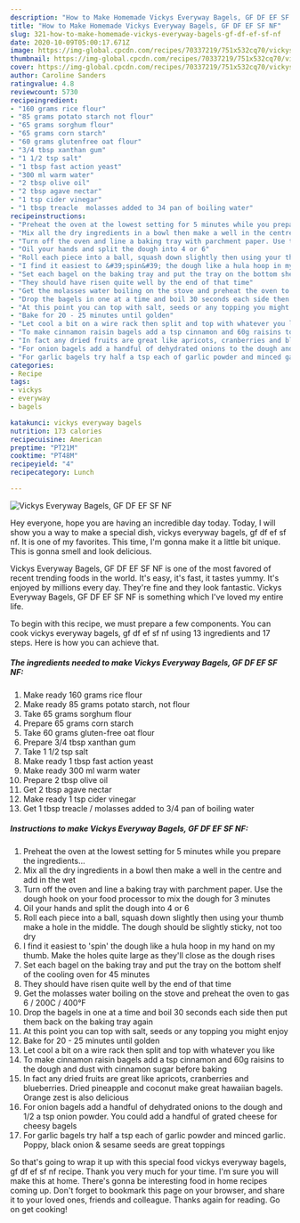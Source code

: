 ```yaml
---
description: "How to Make Homemade Vickys Everyway Bagels, GF DF EF SF NF"
title: "How to Make Homemade Vickys Everyway Bagels, GF DF EF SF NF"
slug: 321-how-to-make-homemade-vickys-everyway-bagels-gf-df-ef-sf-nf
date: 2020-10-09T05:00:17.671Z
image: https://img-global.cpcdn.com/recipes/70337219/751x532cq70/vickys-everyway-bagels-gf-df-ef-sf-nf-recipe-main-photo.jpg
thumbnail: https://img-global.cpcdn.com/recipes/70337219/751x532cq70/vickys-everyway-bagels-gf-df-ef-sf-nf-recipe-main-photo.jpg
cover: https://img-global.cpcdn.com/recipes/70337219/751x532cq70/vickys-everyway-bagels-gf-df-ef-sf-nf-recipe-main-photo.jpg
author: Caroline Sanders
ratingvalue: 4.8
reviewcount: 5730
recipeingredient:
- "160 grams rice flour"
- "85 grams potato starch not flour"
- "65 grams sorghum flour"
- "65 grams corn starch"
- "60 grams glutenfree oat flour"
- "3/4 tbsp xanthan gum"
- "1 1/2 tsp salt"
- "1 tbsp fast action yeast"
- "300 ml warm water"
- "2 tbsp olive oil"
- "2 tbsp agave nectar"
- "1 tsp cider vinegar"
- "1 tbsp treacle  molasses added to 34 pan of boiling water"
recipeinstructions:
- "Preheat the oven at the lowest setting for 5 minutes while you prepare the ingredients..."
- "Mix all the dry ingredients in a bowl then make a well in the centre and add in the wet"
- "Turn off the oven and line a baking tray with parchment paper. Use the dough hook on your food processor to mix the dough for 3 minutes"
- "Oil your hands and split the dough into 4 or 6"
- "Roll each piece into a ball, squash down slightly then using your thumb make a hole in the middle. The dough should be slightly sticky, not too dry"
- "I find it easiest to &#39;spin&#39; the dough like a hula hoop in my hand on my thumb. Make the holes quite large as they&#39;ll close as the dough rises"
- "Set each bagel on the baking tray and put the tray on the bottom shelf of the cooling oven for 45 minutes"
- "They should have risen quite well by the end of that time"
- "Get the molasses water boiling on the stove and preheat the oven to gas 6 / 200C / 400°F"
- "Drop the bagels in one at a time and boil 30 seconds each side then put them back on the baking tray again"
- "At this point you can top with salt, seeds or any topping you might enjoy"
- "Bake for 20 - 25 minutes until golden"
- "Let cool a bit on a wire rack then split and top with whatever you like"
- "To make cinnamon raisin bagels add a tsp cinnamon and 60g raisins to the dough and dust with cinnamon sugar before baking"
- "In fact any dried fruits are great like apricots, cranberries and blueberries. Dried pineapple and coconut make great hawaiian bagels. Orange zest is also delicious"
- "For onion bagels add a handful of dehydrated onions to the dough and 1/2 a tsp onion powder. You could add a handful of grated cheese for cheesy bagels"
- "For garlic bagels try half a tsp each of garlic powder and minced garlic. Poppy, black onion &amp; sesame seeds are great toppings"
categories:
- Recipe
tags:
- vickys
- everyway
- bagels

katakunci: vickys everyway bagels 
nutrition: 173 calories
recipecuisine: American
preptime: "PT21M"
cooktime: "PT48M"
recipeyield: "4"
recipecategory: Lunch

---
```



![Vickys Everyway Bagels, GF DF EF SF NF](https://img-global.cpcdn.com/recipes/70337219/751x532cq70/vickys-everyway-bagels-gf-df-ef-sf-nf-recipe-main-photo.jpg)

Hey everyone, hope you are having an incredible day today. Today, I will show you a way to make a special dish, vickys everyway bagels, gf df ef sf nf. It is one of my favorites. This time, I'm gonna make it a little bit unique. This is gonna smell and look delicious.

Vickys Everyway Bagels, GF DF EF SF NF is one of the most favored of recent trending foods in the world. It's easy, it's fast, it tastes yummy. It's enjoyed by millions every day. They're fine and they look fantastic. Vickys Everyway Bagels, GF DF EF SF NF is something which I've loved my entire life.




To begin with this recipe, we must prepare a few components. You can cook vickys everyway bagels, gf df ef sf nf using 13 ingredients and 17 steps. Here is how you can achieve that.

<!--inarticleads1-->

##### The ingredients needed to make Vickys Everyway Bagels, GF DF EF SF NF:

1. Make ready 160 grams rice flour
1. Make ready 85 grams potato starch, not flour
1. Take 65 grams sorghum flour
1. Prepare 65 grams corn starch
1. Take 60 grams gluten-free oat flour
1. Prepare 3/4 tbsp xanthan gum
1. Take 1 1/2 tsp salt
1. Make ready 1 tbsp fast action yeast
1. Make ready 300 ml warm water
1. Prepare 2 tbsp olive oil
1. Get 2 tbsp agave nectar
1. Make ready 1 tsp cider vinegar
1. Get 1 tbsp treacle / molasses added to 3/4 pan of boiling water




<!--inarticleads2-->

##### Instructions to make Vickys Everyway Bagels, GF DF EF SF NF:

1. Preheat the oven at the lowest setting for 5 minutes while you prepare the ingredients...
1. Mix all the dry ingredients in a bowl then make a well in the centre and add in the wet
1. Turn off the oven and line a baking tray with parchment paper. Use the dough hook on your food processor to mix the dough for 3 minutes
1. Oil your hands and split the dough into 4 or 6
1. Roll each piece into a ball, squash down slightly then using your thumb make a hole in the middle. The dough should be slightly sticky, not too dry
1. I find it easiest to &#39;spin&#39; the dough like a hula hoop in my hand on my thumb. Make the holes quite large as they&#39;ll close as the dough rises
1. Set each bagel on the baking tray and put the tray on the bottom shelf of the cooling oven for 45 minutes
1. They should have risen quite well by the end of that time
1. Get the molasses water boiling on the stove and preheat the oven to gas 6 / 200C / 400°F
1. Drop the bagels in one at a time and boil 30 seconds each side then put them back on the baking tray again
1. At this point you can top with salt, seeds or any topping you might enjoy
1. Bake for 20 - 25 minutes until golden
1. Let cool a bit on a wire rack then split and top with whatever you like
1. To make cinnamon raisin bagels add a tsp cinnamon and 60g raisins to the dough and dust with cinnamon sugar before baking
1. In fact any dried fruits are great like apricots, cranberries and blueberries. Dried pineapple and coconut make great hawaiian bagels. Orange zest is also delicious
1. For onion bagels add a handful of dehydrated onions to the dough and 1/2 a tsp onion powder. You could add a handful of grated cheese for cheesy bagels
1. For garlic bagels try half a tsp each of garlic powder and minced garlic. Poppy, black onion &amp; sesame seeds are great toppings




So that's going to wrap it up with this special food vickys everyway bagels, gf df ef sf nf recipe. Thank you very much for your time. I'm sure you will make this at home. There's gonna be interesting food in home recipes coming up. Don't forget to bookmark this page on your browser, and share it to your loved ones, friends and colleague. Thanks again for reading. Go on get cooking!
